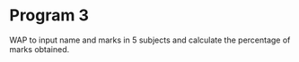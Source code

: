 # Program 3
WAP to input name and marks in 5 subjects and calculate the percentage of marks obtained.